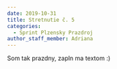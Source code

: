 ```yaml
---
date: 2019-10-31
title: Stretnutie č. 5
categories:
  - Sprint Plzensky Prazdroj
author_staff_member: Adriana
---
```


Som tak prazdny, zapln ma textom :)